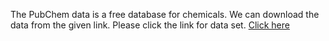 The PubChem data is a free database for chemicals. We can download the data from the given link. Please click the link for data set.
[Click here](https://pubchem.ncbi.nlm.nih.gov/classification/#hid=72)

